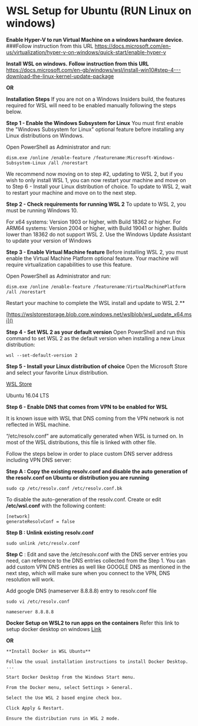 # WSL Setup for Ubuntu (RUN Linux on windows)

**Enable Hyper-V to run Virtual Machine on a windows hardware device.** 
###Follow instruction from this URL
https://docs.microsoft.com/en-us/virtualization/hyper-v-on-windows/quick-start/enable-hyper-v


**Install WSL on windows.**
**Follow instruction from this URL**
https://docs.microsoft.com/en-gb/windows/wsl/install-win10#step-4---download-the-linux-kernel-update-package

**OR**

**Installation Steps**
If you are not on a Windows Insiders build, the features required for WSL will need to be enabled manually following the steps below.

**Step 1 - Enable the Windows Subsystem for Linux**
You must first enable the "Windows Subsystem for Linux" optional feature before installing any Linux distributions on Windows.

Open PowerShell as Administrator and run:
```
dism.exe /online /enable-feature /featurename:Microsoft-Windows-Subsystem-Linux /all /norestart
```

We recommend now moving on to step #2, updating to WSL 2, but if you wish to only install WSL 1, you can now restart your machine and move on to Step 6 - Install your Linux distribution of choice. To update to WSL 2, wait to restart your machine and move on to the next step.

**Step 2 - Check requirements for running WSL 2**
To update to WSL 2, you must be running Windows 10.

For x64 systems: Version 1903 or higher, with Build 18362 or higher.
For ARM64 systems: Version 2004 or higher, with Build 19041 or higher.
Builds lower than 18362 do not support WSL 2. Use the Windows Update Assistant to update your version of Windows

**Step 3 - Enable Virtual Machine feature**
Before installing WSL 2, you must enable the Virtual Machine Platform optional feature. Your machine will require virtualization capabilities to use this feature.

Open PowerShell as Administrator and run:
```
dism.exe /online /enable-feature /featurename:VirtualMachinePlatform /all /norestart
```
Restart your machine to complete the WSL install and update to WSL 2.**

[https://wslstorestorage.blob.core.windows.net/wslblob/wsl_update_x64.msi]()

**Step 4 - Set WSL 2 as your default version**
Open PowerShell and run this command to set WSL 2 as the default version when installing a new Linux distribution:
```
wsl --set-default-version 2
```

**Step 5 - Install your Linux distribution of choice**
Open the Microsoft Store and select your favorite Linux distribution.

[WSL Store](https://aka.ms/wslstore)

Ubuntu 16.04 LTS

**Step 6 - Enable DNS that comes from VPN to be enabled for WSL**

It is known issue with WSL that DNS coming from the VPN network is not reflected in WSL machine.

“/etc/resolv.conf” are automatically generated when WSL is turned on. In most of the WSL distributions, this file is linked with other file.

Follow the steps below in order to place custom DNS server address including VPN DNS server:

**Step A : Copy the existing resolv.conf and disable the auto generation of the resolv.conf on Ubuntu or distribution you are running**
```
sudo cp /etc/resolv.conf /etc/resolv.conf.bk
```

To disable the auto-generation of the resolv.conf. Create or edit **/etc/wsl.conf** with the following content:
```
[network]
generateResolvConf = false
```

**Step B : Unlink existing resolv.conf**
```
sudo unlink /etc/resolv.conf
```

**Step C** : 
Edit and save the /etc/resolv.conf with the DNS server entries you need, can reference to the DNS entries collected from the Step 1.
You can add custom VPN DNS entries as well like GOOGLE DNS as mentioned in the next step, which will make sure when you connect to the VPN, DNS resolution will work.

Add google DNS (nameserver 8.8.8.8) entry to resolv.conf file

```
sudo vi /etc/resolv.conf

nameserver 8.8.8.8

```

**Docker Setup on WSL2 to run apps on the containers**
Refer this link to setup docker desktop on windows [Link](https://code.visualstudio.com/blogs/2020/03/02/docker-in-wsl2)

**OR**

```
**Install Docker in WSL Ubuntu**

Follow the usual installation instructions to install Docker Desktop. ...

Start Docker Desktop from the Windows Start menu.

From the Docker menu, select Settings > General.

Select the Use WSL 2 based engine check box.

Click Apply & Restart.

Ensure the distribution runs in WSL 2 mode.

```
